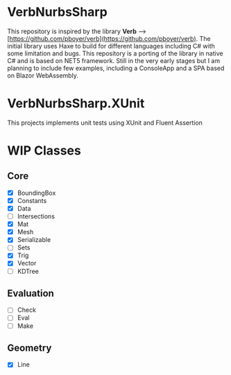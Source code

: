 # VerbNurbsSharp
This repository is inspired by the library **Verb** --> [https://github.com/pboyer/verb](https://github.com/pboyer/verb). 
The initial library uses Haxe to build for different languages including C# with some limitation and bugs. This repository is a porting of the library in native C# and is based on NET5 framework.
Still in the very early stages but I am planning to include few examples, including a ConsoleApp and a SPA based on Blazor WebAssembly.
# VerbNurbsSharp.XUnit
This projects implements unit tests using XUnit and Fluent Assertion
# WIP Classes

## Core

 - [x] BoundingBox
 - [x] Constants
 - [x] Data
 - [ ] Intersections
 - [x] Mat
 - [x] Mesh
 - [x] Serializable
 - [ ] Sets
 - [x] Trig
 - [x] Vector
 - [ ] KDTree 

## Evaluation
- [ ] Check
- [ ] Eval
- [ ] Make

## Geometry
- [x] Line
<!--stackedit_data:
eyJoaXN0b3J5IjpbLTE2MTE3MjE0MzFdfQ==
-->